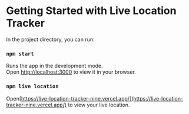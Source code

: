 # Getting Started with Live Location Tracker

In the project directory, you can run:

### `npm start`

Runs the app in the development mode.\
Open [http://localhost:3000](http://localhost:3000) to view it in your browser.


### `npm live location`
Open[https://live-location-tracker-nine.vercel.app/](https://live-location-tracker-nine.vercel.app/) to view your live location.


